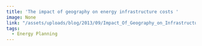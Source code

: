 ```yaml
---
title: 'The impact of geography on energy infrastructure costs '
image: None
link: "/assets/uploads/blog/2013/09/Impact_Of_Geography_on_Infrastructure_Costs.pdf"
tags:
  - Energy Planning
---
```

